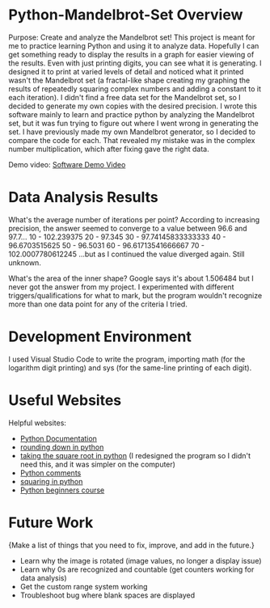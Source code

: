 # Python-Mandelbrot-Set Overview

Purpose: Create and analyze the Mandelbrot set! This project is meant for me to practice learning Python and using it to analyze data. Hopefully I can get something ready to display the results in a graph for easier viewing of the results. Even with just printing digits, you can see what it is generating. I designed it to print at varied levels of detail and noticed what it printed wasn't the Mandelbrot set (a fractal-like shape creating my graphing the results of repeatedly squaring complex numbers and adding a constant to it each iteration). I didn't find a free data set for the Mandelbrot set, so I decided to generate my own copies with the desired precision. I wrote this software mainly to learn and practice python by analyzing the Mandelbrot set, but it was fun trying to figure out where I went wrong in generating the set. I have previously made my own Mandelbrot generator, so I decided to compare the code for each. That revealed my mistake was in the complex number multiplication, which after fixing gave the right data.

Demo video:
[Software Demo Video](https://youtu.be/Q1ZUsvQrAjQ)

# Data Analysis Results

What's the average number of iterations per point? According to increasing precision, the answer seemed to converge to a value between 96.6 and 97.7...
10 - 102.239375
20 - 97.345
30 - 97.74145833333333
40 - 96.6703515625
50 - 96.5031
60 - 96.61713541666667
70 - 102.0007780612245
...but as I continued the value diverged again. Still unknown.

What's the area of the inner shape?
Google says it's about 1.506484 but I never got the answer from my project. I experimented with different triggers/qualifications for what to mark, but the program wouldn't recognize more than one data point for any of the criteria I tried.

# Development Environment

I used Visual Studio Code to write the program, importing math (for the logarithm digit printing) and sys (for the same-line printing of each digit).

# Useful Websites

Helpful websites:
* [Python Documentation](https://docs.python.org/3.11/tutorial/index.html)
* [rounding down in python](https://favtutor.com/blogs/round-down-python#:~:text=The%20truncate%20method%2C%20also%20known,"Round%20Down%20in%20Python")
* [taking the square root in python](https://www.w3schools.com/python/ref_math_sqrt.asp#:~:text=The%20math.,square%20root%20of%20a%20number) (I redesigned the program so I didn't need this, and it was simpler on the computer)
* [Python comments](https://www.w3schools.com/python/python_comments.asp)
* [squaring in python](https://flexiple.com/python/python-square/)
* [Python beginners course](https://www.youtube.com/watch?v=rfscVS0vtbw)

# Future Work

{Make a list of things that you need to fix, improve, and add in the future.}
* Learn why the image is rotated (image values, no longer a display issue)
* Learn why 0s are recognized and countable (get counters working for data analysis)
* Get the custom range system working
* Troubleshoot bug where blank spaces are displayed

